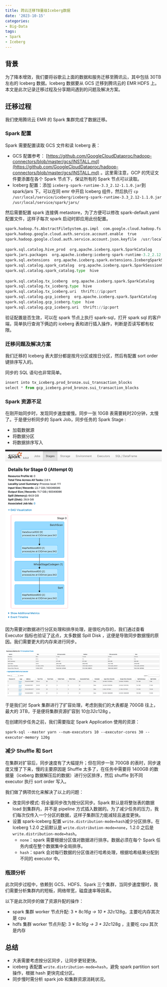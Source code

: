```yaml
---
title: 跨云迁移TB量级Iceberg数据
date: '2023-10-15'
categories:
- Big-Data
tags:
- Spark
- Iceberg
---
```

## 背景

为了降本增效，我们要将谷歌云上面的数据和服务迁移至腾讯云，其中包括 30TB 左右的 Iceberg 数据。Iceberg 数据要从 GCS 迁移到腾讯云的 EMR HDFS 上。本文是此次记录迁移过程及分享期间遇到的问题及解决方案。

## 迁移过程

我们使用腾讯云 EMR 的 Spark 集群完成了数据迁移。

### Spark 配置

Spark 需要配置读取 GCS 文件和读 Iceberg 表：

- GCS 配置参考： [https://github.com/GoogleCloudDataproc/hadoop-connectors/blob/master/gcs/INSTALL.md](https://github.com/GoogleCloudDataproc/hadoop-connectors/blob/master/gcs/INSTALL.md) 。这里需注意，GCP 的凭证文件要添置在各个 Spark 节点下，保证所有的 Spark 节点可以读取。
- Iceberg 配置：添加 `iceberg-spark-runtime-3.3_2.12-1.1.0.jar`到 spark/jars 下。可以在同 emr 中开启 Iceberg 组件，然后执行 `cp /usr/local/service/iceberg/iceberg-spark-runtime-3.3_2.12-1.1.0.jar /usr/local/service/spark/jars/`

然后需要配置 spark 连接俩 metastore，为了方便可以修改 spark-default.yaml 配置文件，这样子每次 spark 启动时即应用此份配置。

```python
spark.hadoop.fs.AbstractFileSystem.gs.impl  com.google.cloud.hadoop.fs.gcs.GoogleHadoopFS
spark.hadoop.google.cloud.auth.service.account.enable  true
spark.hadoop.google.cloud.auth.service.account.json.keyfile  /usr/local/service/hadoop/etc/hadoop/google_key.json

spark.sql.catalog.hive_prod  org.apache.iceberg.spark.SparkCatalog
spark.jars.packages  org.apache.iceberg:iceberg-spark-runtime-3.2_2.12:1.1.0
spark.sql.extensions  org.apache.iceberg.spark.extensions.IcebergSparkSessionExtensions
spark.sql.catalog.spark_catalog  org.apache.iceberg.spark.SparkSessionCatalog
spark.sql.catalog.spark_catalog.type  hive

spark.sql.catalog.tx_iceberg  org.apache.iceberg.spark.SparkCatalog
spark.sql.catalog.tx_iceberg.type  hive
spark.sql.catalog.tx_iceberg.uri  thrift://ip:port
spark.sql.catalog.gcp_iceberg  org.apache.iceberg.spark.SparkCatalog
spark.sql.catalog.gcp_iceberg.type  hive
spark.sql.catalog.gcp_iceberg.uri  thrift://ip:port
```

验证配置是否生效，可以在 spark 节点上执行 spark-sql，打开 spark sql 的客户端，简单执行查询下俩边的 iceberg 表和进行插入操作，判断是否读写都有权限。

### 迁移问题及解决方案

我们迁移的 Iceberg 表大部分都是按月分区或按日分区，然后有配置 sort order 键排序写入的。

同步的 SQL 语句也非常简单。

```python
insert into tx_iceberg.prod_bronze.sui_transaction_blocks
select * from gcp_iceberg.prod_bronze.sui_transaction_blocks
```

### Spark 资源不足

在刚开始同步时，发现同步速度缓慢。同步一张 10GB 表需要耗时20分钟，太慢了。于是便分析同步的 Spark Job，同步任务的 Spark Stage : 

- 加载数据源
- 将数据分区
- 将数据排序写入

![Untitled](./img/img_10.png)

因为需要对数据进行分区处理和排序处理，是很吃内存的，我们通过查看 Executor 指标也验证了这点，太多数据 Spill Disk ，这便是导致同步数据慢的原因。我们需要更大的内存来进行同步。

![Untitled](./img/img_11.png)

于是我们对 Spark 集群进行了扩容处理，考虑到我们的大表都是 700GB 往上，最大的 3TB，于是便将集群资源扩容到 10台*32c*128g 。

在创建同步任务之前，我们需要指定 Spark Application 使用的资源：

`spark-sql --master yarn --num-executors 10 --executor-cores 30 --executor-memory 120g`

### 减少 Shuffle 和 Sort

在集群对扩容后，同步速度有了大幅提升；但在同步一张 700GB 的表时，同步速度又慢了下来，慢的主要原因是 Shuffle 太多了，在任务中需要将 1400GB 的数据量（iceberg 数据解压后的数据）进行分区排序，然后 shuffle 到不同 executor 执行 sort order 写入。

我们做了俩项优化来解决了以上的问题：

- 改变同步模式: 将全量同步改为按分区同步。Spark 默认是将整张表的数据 load 到集群内，并不是 pipeline 方式插入数据的。为了减少任务的压力，我们每次仅传入一个分区的数据，这样子集群压力能减轻且速度更快。
- 设置 spark-iceberg 配置 `write.distribution-mode=hash`减少分区排序。在 Iceberg 1.2.0 之前默认是 `write.distribution-mode=none`，1.2.0 之后是 `write.distribution-mode=hash`。
    - `none`：spark 需要根据分区值对数据进行排序。数据必须在每个 Spark 任务内或在整个数据集中全局排序。
    - `hash`：spark 会对每行数据的分区值进行哈希处理，根据哈希结果分配到不同的 executor 中。

### 瓶颈分析

此次同步过程中，依赖到 GCS、HDFS、Spark 三个集群，当同步速度慢时，我们需要分析集群内的短板，网络带宽，磁盘速率等因素。

以下是此次同步的做了资源升配的操作：

- spark 集群 worker 节点升配: 3 * 8c*16g → 10 * 32c*128g，主要吃内存其次是 cpu
- hdfs 集群 worker 节点升配: 3 * 8c*16g → 3 * 32c*128g ，主要吃 cpu 其次是内存

## 总结

- 大表需要考虑按分区同步，让同步更轻更快。
- iceberg 表配置 `write.distribution-mode=hash`，避免 spark partition sort 操作，根据 hash 更快完成分区。
- 同步慢时需分析 spark job 和集群资源消耗状况。